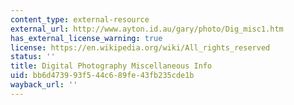 ```yaml
---
content_type: external-resource
external_url: http://www.ayton.id.au/gary/photo/Dig_misc1.htm
has_external_license_warning: true
license: https://en.wikipedia.org/wiki/All_rights_reserved
status: ''
title: Digital Photography Miscellaneous Info
uid: bb6d4739-93f5-44c6-89fe-43fb235cde1b
wayback_url: ''
---
```

